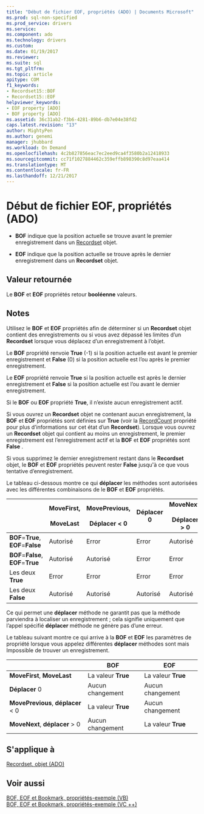 ```yaml
---
title: "Début de fichier EOF, propriétés (ADO) | Documents Microsoft"
ms.prod: sql-non-specified
ms.prod_service: drivers
ms.service: 
ms.component: ado
ms.technology: drivers
ms.custom: 
ms.date: 01/19/2017
ms.reviewer: 
ms.suite: sql
ms.tgt_pltfrm: 
ms.topic: article
apitype: COM
f1_keywords:
- Recordset15::BOF
- Recordset15::EOF
helpviewer_keywords:
- EOF property [ADO]
- BOF property [ADO]
ms.assetid: 36c31ab2-f3b6-4281-89b6-db7e04e38fd2
caps.latest.revision: "13"
author: MightyPen
ms.author: genemi
manager: jhubbard
ms.workload: On Demand
ms.openlocfilehash: 4c2b827856eac7ec2eed9ca4f3580b2a12418933
ms.sourcegitcommit: cc71f1027884462c359effb898390c8d97eaa414
ms.translationtype: MT
ms.contentlocale: fr-FR
ms.lasthandoff: 12/21/2017
---
```

# <a name="bof-eof-properties-ado"></a>Début de fichier EOF, propriétés (ADO)
-   **BOF** indique que la position actuelle se trouve avant le premier enregistrement dans un [Recordset](../../../ado/reference/ado-api/recordset-object-ado.md) objet.  
  
-   **EOF** indique que la position actuelle se trouve après le dernier enregistrement dans un **Recordset** objet.  
  
## <a name="return-value"></a>Valeur retournée  
 Le **BOF** et **EOF** propriétés retour **booléenne** valeurs.  
  
## <a name="remarks"></a>Notes   
 Utilisez le **BOF** et **EOF** propriétés afin de déterminer si un **Recordset** objet contient des enregistrements ou si vous avez dépassé les limites d’un **Recordset**  lorsque vous déplacez d’un enregistrement à l’objet.  
  
 Le **BOF** propriété renvoie **True** (-1) si la position actuelle est avant le premier enregistrement et **False** (0) si la position actuelle est l’ou après le premier enregistrement.  
  
 Le **EOF** propriété renvoie **True** si la position actuelle est après le dernier enregistrement et **False** si la position actuelle est l’ou avant le dernier enregistrement.  
  
 Si le **BOF** ou **EOF** propriété **True**, il n’existe aucun enregistrement actif.  
  
 Si vous ouvrez un **Recordset** objet ne contenant aucun enregistrement, la **BOF** et **EOF** propriétés sont définies sur **True** (voir la [ RecordCount](../../../ado/reference/ado-api/recordcount-property-ado.md) propriété pour plus d’informations sur cet état d’un **Recordset**). Lorsque vous ouvrez un **Recordset** objet qui contient au moins un enregistrement, le premier enregistrement est l’enregistrement actif et la **BOF** et **EOF** propriétés sont **False** .  
  
 Si vous supprimez le dernier enregistrement restant dans le **Recordset** objet, le **BOF** et **EOF** propriétés peuvent rester **False** jusqu'à ce que vous tentative d’enregistrement.  
  
 Le tableau ci-dessous montre ce qui **déplacer** les méthodes sont autorisées avec les différentes combinaisons de le **BOF** et **EOF** propriétés.  
  
||MoveFirst,<br /><br /> MoveLast|MovePrevious,<br /><br /> Déplacer < 0|Déplacer 0|MoveNext,<br /><br /> Déplacer > 0|  
|------|-----------------------------|---------------------------------|------------|-----------------------------|  
|**BOF**=**True**, **EOF**=**False**|Autorisé|Error|Error|Autorisé|  
|**BOF**=**False**, **EOF**=**True**|Autorisé|Autorisé|Error|Error|  
|Les deux **True**|Error|Error|Error|Error|  
|Les deux **False**|Autorisé|Autorisé|Autorisé|Autorisé|  
  
 Ce qui permet une **déplacer** méthode ne garantit pas que la méthode parviendra à localiser un enregistrement ; cela signifie uniquement que l’appel spécifié **déplacer** méthode ne génère pas d’une erreur.  
  
 Le tableau suivant montre ce qui arrive à la **BOF** et **EOF** les paramètres de propriété lorsque vous appelez différentes **déplacer** méthodes sont mais Impossible de trouver un enregistrement.  
  
||BOF|EOF|  
|------|---------|---------|  
|**MoveFirst**, **MoveLast**|La valeur **True**|La valeur **True**|  
|**Déplacer** 0|Aucun changement|Aucun changement|  
|**MovePrevious**, **déplacer** < 0|La valeur **True**|Aucun changement|  
|**MoveNext**, **déplacer** > 0|Aucun changement|La valeur **True**|  
  
## <a name="applies-to"></a>S'applique à  
 [Recordset, objet (ADO)](../../../ado/reference/ado-api/recordset-object-ado.md)  
  
## <a name="see-also"></a>Voir aussi  
 [BOF, EOF et Bookmark, propriétés-exemple (VB)](../../../ado/reference/ado-api/bof-eof-and-bookmark-properties-example-vb.md)   
 [BOF, EOF et Bookmark, propriétés-exemple (VC ++)](../../../ado/reference/ado-api/bof-eof-and-bookmark-properties-example-vc.md)   

